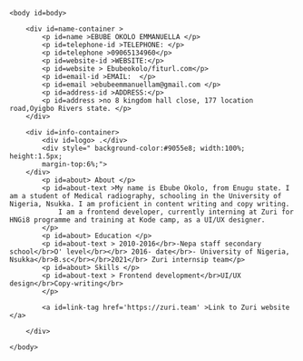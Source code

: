 
<!DOCTYPE html>
<html lang="en">
    <head>
        <meta charset="utf-8" />
        <meta name="viewport" content="width=device-width, initial-scale=1, shrink-to-fit=no" />
        <meta name="description" content="" />
        <title>Ebube Okolo Emmanuella | Resume</title>
        <!-- Favicon-->
        <link rel="icon" type="image/x-icon" href="favicon.ico" />
        <!-- Core theme CSS (includes Bootstrap)-->
        <link href="styl.css" rel="stylesheet" />
    </head>
	
	<body id=body>
		
		<div id=name-container > 
			<p id=name >EBUBE OKOLO EMMANUELLA </p>
			<p id=telephone-id >TELEPHONE: </p>
			<p id=telephone >09065134960</p>
			<p id=website-id >WEBSITE:</p>
			<p id=website > Ebubeokolo/fiturl.com</p>
			<p id=email-id >EMAIL:  </p>
			<p id=email >ebubeemmanuellam@gmail.com </p>
			<p id=address-id >ADDRESS:</p>
			<p id=address >no 8 kingdom hall close, 177 location road,Oyigbo Rivers state. </p>
		</div>
		
		<div id=info-container>
			<div id=logo> .</div>
			<div style=" background-color:#9055e8; width:100%; height:1.5px;
			margin-top:6%;">
		</div>
			<p id=about> About </p>
			<p id=about-text >My name is Ebube Okolo, from Enugu state. I am a student of Medical radiography, schooling in the University of Nigeria, Nsukka. I am proficient in content writing and copy writing.
				I am a frontend developer, currently interning at Zuri for HNGi8 programme and training at Kode camp, as a UI/UX designer.
			</p>
			<p id=about> Education </p>
			<p id=about-text > 2010-2016</br>-Nepa staff secondary school</br>O' level</br></br> 2016- date</br>- University of Nigeria, Nsukka</br>B.sc</br></br>2021</br> Zuri internsip team</p>
			<p id=about> Skills </p>
			<p id=about-text > Frontend development</br>UI/UX design</br>Copy-writing</br>
			</p>
			
			<a id=link-tag href='https://zuri.team' >Link to Zuri website </a>		
			
		</div>
		
	</body>
	
	
	
	
	
	
	
